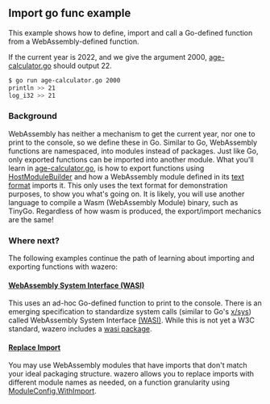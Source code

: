 ## Import go func example

This example shows how to define, import and call a Go-defined function from a WebAssembly-defined function.

If the current year is 2022, and we give the argument 2000, [age-calculator.go](age-calculator.go) should output 22.
```bash
$ go run age-calculator.go 2000
println >> 21
log_i32 >> 21
```

### Background

WebAssembly has neither a mechanism to get the current year, nor one to print to the console, so we define these in Go.
Similar to Go, WebAssembly functions are namespaced, into modules instead of packages. Just like Go, only exported
functions can be imported into another module. What you'll learn in [age-calculator.go](age-calculator.go), is how to
export functions using [HostModuleBuilder](https://pkg.go.dev/github.com/tetratelabs/wazero#HostModuleBuilder) and how a
WebAssembly module defined in its [text format](https://www.w3.org/TR/2019/REC-wasm-core-1-20191205/#text-format%E2%91%A0)
imports it. This only uses the text format for demonstration purposes, to show you what's going on. It is likely, you
will use another language to compile a Wasm (WebAssembly Module) binary, such as TinyGo. Regardless of how wasm is
produced, the export/import mechanics are the same!

### Where next?

The following examples continue the path of learning about importing and exporting functions with wazero:

#### [WebAssembly System Interface (WASI)](../wasi)

This uses an ad-hoc Go-defined function to print to the console. There is an emerging specification to standardize
system calls (similar to Go's [x/sys](https://pkg.go.dev/golang.org/x/sys/unix)) called WebAssembly System Interface
[(WASI)](https://github.com/WebAssembly/WASI). While this is not yet a W3C standard, wazero includes a
[wasi package](https://pkg.go.dev/github.com/tetratelabs/wazero/wasi).

#### [Replace Import](../replace-import)

You may use WebAssembly modules that have imports that don't match your ideal packaging structure. wazero allows you to
replace imports with different module names as needed, on a function granularity using
[ModuleConfig.WithImport](https://pkg.go.dev/github.com/tetratelabs/wazero#ModuleConfig.WithImport).
